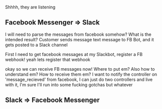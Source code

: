 Shhhh, they are listening


## Facebook Messenger => Slack 

I will need to parse the messages from facebook somehow?
What is the intended result? Customer sends message text message to FB Bot, and it gets posted to a Slack channel

First I need to get facebook messages at my Slackbot, register a FB webhook!
yeah lets register that webhook

okay so we can receive FB messages now! Where to put em? Also how to understand em?
How to receive them em?
I want to notify the controller on 'message_recieved' from facebook, I can just do two controllers and live with it, I'm sure I'll run into some fucking gotchas but whatever

## Slack => Facebook Messenger
